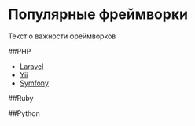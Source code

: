 # Популярные фреймворки
Текст о важности фреймворков

##PHP
- [Laravel](http://laravel.su/)
- [Yii](http://www.yiiframework.com/)
- [Symfony](https://symfony.com/)

##Ruby

##Python
